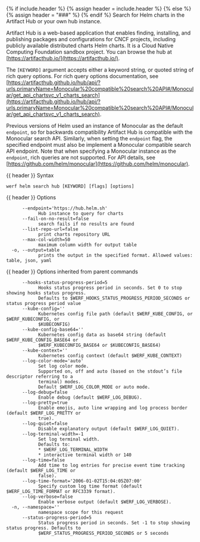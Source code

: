 {% if include.header %}
{% assign header = include.header %}
{% else %}
{% assign header = "###" %}
{% endif %}
Search for Helm charts in the Artifact Hub or your own hub instance.

Artifact Hub is a web-based application that enables finding, installing, and publishing packages and configurations for CNCF projects, including publicly available distributed charts Helm charts. It is a Cloud Native Computing Foundation sandbox project. You can browse the hub at [https://artifacthub.io/](https://artifacthub.io/).

The `[KEYWORD]` argument accepts either a keyword string, or quoted string of rich query options. For rich query options documentation, see
[https://artifacthub.github.io/hub/api/?urls.primaryName=Monocular%20compatible%20search%20API#/Monocular/get_api_chartsvc_v1_charts_search](https://artifacthub.github.io/hub/api/?urls.primaryName=Monocular%20compatible%20search%20API#/Monocular/get_api_chartsvc_v1_charts_search).

Previous versions of Helm used an instance of Monocular as the default `endpoint`, so for backwards compatibility Artifact Hub is compatible with the Monocular search API. Similarly, when setting the `endpoint` flag, the specified endpoint must also be implement a Monocular compatible search API endpoint. Note that when specifying a Monocular instance as the `endpoint`, rich queries are not supported. For API details, see [https://github.com/helm/monocular](https://github.com/helm/monocular).


{{ header }} Syntax

```shell
werf helm search hub [KEYWORD] [flags] [options]
```

{{ header }} Options

```shell
      --endpoint='https://hub.helm.sh'
            Hub instance to query for charts
      --fail-on-no-result=false
            search fails if no results are found
      --list-repo-url=false
            print charts repository URL
      --max-col-width=50
            maximum column width for output table
  -o, --output=table
            prints the output in the specified format. Allowed values: table, json, yaml
```

{{ header }} Options inherited from parent commands

```shell
      --hooks-status-progress-period=5
            Hooks status progress period in seconds. Set 0 to stop showing hooks status progress.   
            Defaults to $WERF_HOOKS_STATUS_PROGRESS_PERIOD_SECONDS or status progress period value
      --kube-config=''
            Kubernetes config file path (default $WERF_KUBE_CONFIG, or $WERF_KUBECONFIG, or         
            $KUBECONFIG)
      --kube-config-base64=''
            Kubernetes config data as base64 string (default $WERF_KUBE_CONFIG_BASE64 or            
            $WERF_KUBECONFIG_BASE64 or $KUBECONFIG_BASE64)
      --kube-context=''
            Kubernetes config context (default $WERF_KUBE_CONTEXT)
      --log-color-mode='auto'
            Set log color mode.
            Supported on, off and auto (based on the stdout’s file descriptor referring to a        
            terminal) modes.
            Default $WERF_LOG_COLOR_MODE or auto mode.
      --log-debug=false
            Enable debug (default $WERF_LOG_DEBUG).
      --log-pretty=true
            Enable emojis, auto line wrapping and log process border (default $WERF_LOG_PRETTY or   
            true).
      --log-quiet=false
            Disable explanatory output (default $WERF_LOG_QUIET).
      --log-terminal-width=-1
            Set log terminal width.
            Defaults to:
            * $WERF_LOG_TERMINAL_WIDTH
            * interactive terminal width or 140
      --log-time=false
            Add time to log entries for precise event time tracking (default $WERF_LOG_TIME or      
            false).
      --log-time-format='2006-01-02T15:04:05Z07:00'
            Specify custom log time format (default $WERF_LOG_TIME_FORMAT or RFC3339 format).
      --log-verbose=false
            Enable verbose output (default $WERF_LOG_VERBOSE).
  -n, --namespace=''
            namespace scope for this request
      --status-progress-period=5
            Status progress period in seconds. Set -1 to stop showing status progress. Defaults to  
            $WERF_STATUS_PROGRESS_PERIOD_SECONDS or 5 seconds
```


